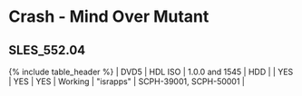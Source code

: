 # Crash - Mind Over Mutant
## __SLES_552.04__

{% include table_header %}
| DVD5 | HDL ISO | 1.0.0 and 1545 | HDD |  | YES | YES | YES | Working | "israpps" | SCPH-39001, SCPH-50001 |  
